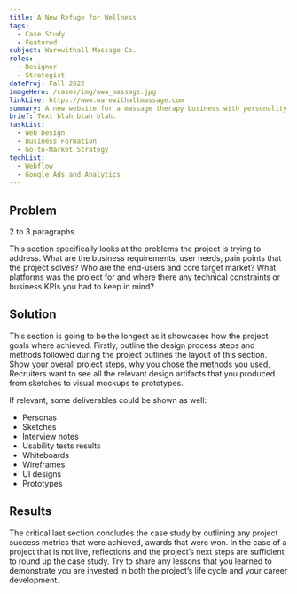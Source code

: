 ```yaml
---
title: A New Refuge for Wellness
tags:
  - Case Study
  - Featured
subject: Warewithall Massage Co.
roles:
  - Designer
  - Strategist
dateProj: Fall 2022
imageHero: /cases/img/wwa_massage.jpg
linkLive: https://www.warewithallmassage.com
summary: A new website for a massage therapy business with personality.
brief: Text blah blah blah.
taskList:
  - Web Design
  - Business Formation
  - Go-to-Market Strategy
techList:
  - Webflow
  - Google Ads and Analytics
---
```


## Problem

2 to 3 paragraphs.

This section specifically looks at the problems the project is trying to address. What are the business requirements, user needs, pain points that the project solves? Who are the end-users and core target market? What platforms was the project for and where there any technical constraints or business KPIs you had to keep in mind?

## Solution

This section is going to be the longest as it showcases how the project goals where achieved. Firstly, outline the design process steps and methods followed during the project outlines the layout of this section. Show your overall project steps, why you chose the methods you used, Recruiters want to see all the relevant design artifacts that you produced from sketches to visual mockups to prototypes.

If relevant, some deliverables could be shown as well:

- Personas
- Sketches
- Interview notes
- Usability tests results
- Whiteboards
- Wireframes
- UI designs
- Prototypes

## Results

The critical last section concludes the case study by outlining any project success metrics that were achieved, awards that were won. In the case of a project that is not live, reflections and the project’s next steps are sufficient to round up the case study. Try to share any lessons that you learned to demonstrate you are invested in both the project’s life cycle and your career development.
